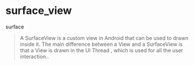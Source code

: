 # surface_view
surface
>A SurfaceView is a custom view in Android that can be used to drawn inside it. The main difference between a View and a SurfaceView is that a View is drawn in the UI Thread , which is used for all the user interaction..
